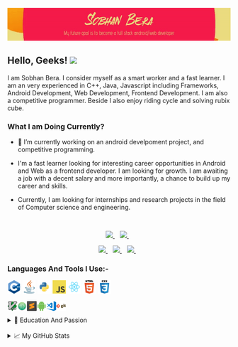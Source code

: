 <!--### Hi there I'm Sobhan 👋-->
<!-- ### I'm a Son, Student, Competitive Programmer, and Learner! -->

<p align='center'>
  <a href="https://github.com/SobhanBera/SobhanBera">
    <img src="https://github.com/SobhanBera/SobhanBera/blob/master/sobhan.gif" width="600" height="74" /></a>
</p>

## Hello, Geeks! <img src="https://media.giphy.com/media/hvRJCLFzcasrR4ia7z/giphy.gif" width="25px">

I am Sobhan Bera. I consider myself as a smart worker and a fast learner. I am an very experienced in C++, Java, Javascript including Frameworks, Android Development, Web Development, Frontend Development. I am also a competitive programmer. Beside I also enjoy riding cycle and solving rubix cube.

### What I am Doing Currently?

- 🔭 I’m currently working on an android develpoment project, and competitive programming.

- I'm a fast learner looking for interesting career opportunities in Android and Web as a frontend developer. I am looking for growth. I am awaiting a job with a decent salary and more importantly, a chance to build up my career and skills.

- Currently, I am looking for internships and research projects in the field of Computer science and engineering.

<br/>
<!--![Profile views](https://gpvc.arturio.dev/SobhanBera)-->

<p align='center'>
  <a href="https://www.linkedin.com/in/sobhan-bera-82a435197/">
    <img src="https://img.shields.io/badge/linkedin-%230077B5.svg?&style=for-the-badge&logo=linkedin&logoColor=white" />
  </a>&nbsp;&nbsp;
  <a href="https://www.instagram.com/sobhanbera_/">
    <img src="https://img.shields.io/badge/instagram-%23E4405F.svg?&style=for-the-badge&logo=instagram&logoColor=white" />        
  </a>&nbsp;&nbsp;
</p>

<p align='center'>
  <a href="https://www.facebook.com/sobhan.b.90/">
    <img src="https://img.shields.io/badge/facebook-%233b5998.svg?&style=for-the-badge&logo=facebook&logoColor=white" />
  </a>&nbsp;&nbsp;
  <a href="https://twitter.com/BeraSobhan">
    <img src="https://img.shields.io/badge/twitter-%2300acee.svg?&style=for-the-badge&logo=twitter&logoColor=white" />        
  </a>&nbsp;&nbsp;
  <a href="mailto:dhruvjainpenny@gmail.com">
    <img src="https://img.shields.io/badge/-sobhanbera258@gmail.com-c14438?style=for-the-badge&logo=Gmail&logoColor=white&link=mailto:sobhanbera258@gmail.com" />
  </a>&nbsp;&nbsp;
</p>

<!-- <p align="center">  -->
<!--   Visitor count<br> -->
<!--   <img src="https://profile-counter.glitch.me/SobhanBera/count.svg" /></p> -->

<!--### My Competitive Programming Profile :- -->

<!-- [<img align="left" alt="SobhanBera | CodeForces" width="22px" src="https://cdn.jsdelivr.net/npm/simple-icons@v3/icons/codeforces.svg" />][codeforces] -->
<!-- [<img align="left" alt="SobhanBera | CodeChef" width="22px" src="https://cdn.jsdelivr.net/npm/simple-icons@v3/icons/codechef.svg" />][codechef] -->
<!-- [<img align="left" alt="SobhanBera | HackerRank" width="22px" src="https://cdn.jsdelivr.net/npm/simple-icons@v3/icons/hackerrank.svg" />][hackerrank] -->
<!-- [<img align="left" alt="SobhanBera | HackerEarth" width="22px" src="https://cdn.jsdelivr.net/npm/simple-icons@v3/icons/hackerearth.svg" />][hackerearth] -->

<!--<br/>-->

### Languages And Tools I Use:-

<code><img height="30" src="https://raw.githubusercontent.com/github/explore/80688e429a7d4ef2fca1e82350fe8e3517d3494d/topics/cpp/cpp.png"></code>
<code><img height="30" src="https://raw.githubusercontent.com/github/explore/80688e429a7d4ef2fca1e82350fe8e3517d3494d/topics/java/java.png"></code>
<code><img height="30" src="https://raw.githubusercontent.com/github/explore/80688e429a7d4ef2fca1e82350fe8e3517d3494d/topics/python/python.png"></code>
<code><img height="30" src="https://raw.githubusercontent.com/github/explore/80688e429a7d4ef2fca1e82350fe8e3517d3494d/topics/javascript/javascript.png"></code>
<code><img height="30" src="https://raw.githubusercontent.com/github/explore/80688e429a7d4ef2fca1e82350fe8e3517d3494d/topics/react/react.png"></code>
<code><img height="30" src="https://raw.githubusercontent.com/github/explore/80688e429a7d4ef2fca1e82350fe8e3517d3494d/topics/html/html.png"></code>
<code><img height="30" src="https://raw.githubusercontent.com/github/explore/80688e429a7d4ef2fca1e82350fe8e3517d3494d/topics/css/css.png"></code>

[<img align="left" alt="SobhanBera | Vim" width="22px" src="https://raw.githubusercontent.com/github/explore/80688e429a7d4ef2fca1e82350fe8e3517d3494d/topics/vim/vim.png" />][vim]
[<img align="left" alt="SobhanBera | Atom Editor" width="22px" src="https://raw.githubusercontent.com/github/explore/80688e429a7d4ef2fca1e82350fe8e3517d3494d/topics/atom/atom.png" />][atom]
[<img align="left" alt="SobhanBera | Sublime Text Editor" width="22px" src="https://raw.githubusercontent.com/github/explore/80688e429a7d4ef2fca1e82350fe8e3517d3494d/topics/sublime-text/sublime-text.png" />][sublime]
[<img align="left" alt="SobhanBera | Android Studio" width="22px" src="https://raw.githubusercontent.com/github/explore/80688e429a7d4ef2fca1e82350fe8e3517d3494d/topics/android/android.png" />][android]
[<img align="left" alt="SobhanBera | Visual Studio Code" width="22px" src="https://raw.githubusercontent.com/github/explore/80688e429a7d4ef2fca1e82350fe8e3517d3494d/topics/visual-studio-code/visual-studio-code.png" />][vsc]
[<img align="left" alt="SobhanBera | Git" width="22px" src="https://raw.githubusercontent.com/github/explore/80688e429a7d4ef2fca1e82350fe8e3517d3494d/topics/git/git.png" />][git]

<br/>
<br/>

<details>
  <summary>📃 Education And Passion</summary>

## Education

- **Holy Home English High School Balaghat M.P.**\
📆 2010 - 2018
- **Balaghat English Higher Secondary School Balaghat M.P.**\
📆 2018 - 2002

## Passion

- Coding and Programming\
📆 2018 - Moment
- **Self Taught** Android Developer(Intermediate).\
📆 2018 - Moment
- Competitive Programming\
📆 2019 - Moment

</details>

</br>

<details>

<summary>📈 My GitHub Stats</summary>
  <p align='left'>
    <a href="#"><img src="https://github-readme-stats.vercel.app/api?username=SobhanBera&show_icons=true&count_private=true&theme=radical" width="380"></a>
  </p>

[![Top Langs](https://github-readme-stats.vercel.app/api/top-langs/?username=SobhanBera&layout=compact)](https://github.com/SobhanBera)
  
  <p align='left'>
    <img src="https://github-profile-trophy.vercel.app/?username=SobhanBera&theme=gruvbox&column=3&margin-w=15&margin-h=15"/>
  <!--      (https://github.com/SobhanBera/github-profile-trophy) -->
  </p>
</details>

[linkedin]: https://www.linkedin.com/in/sobhan-bera-82a435197/
[twitter]: https://twitter.com/BeraSobhan
[instagram]: https://www.instagram.com/sobhanbera_/
[facebook]: https://www.facebook.com/sobhan.b.90/
[codeforces]: https://codeforces.com/profile/sobhanbera
[codechef]: https://www.codechef.com/users/sobhanbera
[hackerrank]: https://www.hackerrank.com/lastwarrior436
[hackerearth]: https://www.hackerearth.com/@Sobhan_Bera
[vim]: https://www.vim.org/download.php
[atom]: https://atom.io/
[sublime]: https://www.sublimetext.com/
[android]: https://developer.android.com/studio/
[vsc]: https://code.visualstudio.com/
[git]: https://git-scm.com/downloads
